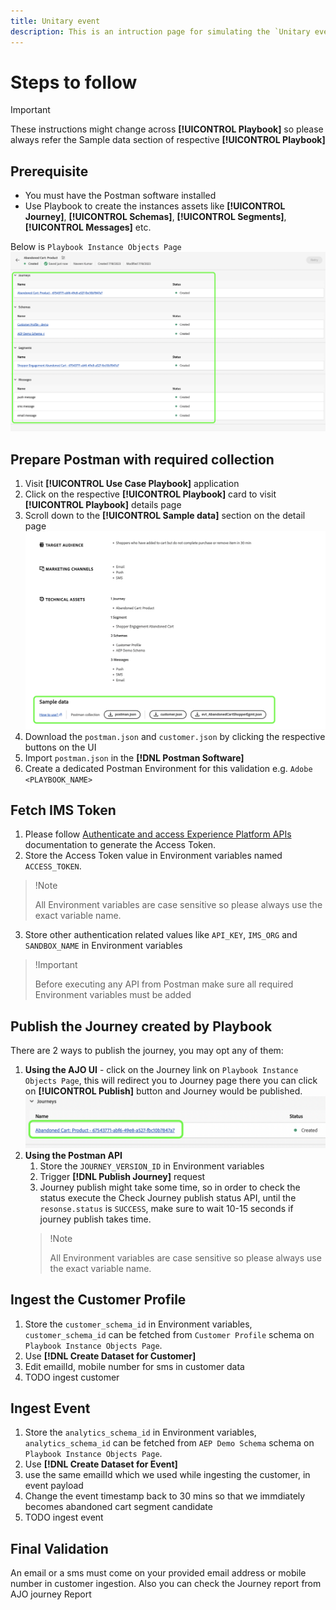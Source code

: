 ```yaml
---
title: Unitary event
description: This is an intruction page for simulating the `Unitary event` type of Journey validation.
---
```


# Steps to follow

>[!IMPORTANT]
>
>These instructions might change across **[!UICONTROL Playbook]** so please always refer the Sample data section of respective **[!UICONTROL Playbook]** 

## Prerequisite
* You must have the Postman software installed
* Use Playbook to create the instances assets like **[!UICONTROL Journey]**, **[!UICONTROL Schemas]**, **[!UICONTROL Segments]**, **[!UICONTROL Messages]** etc.

Below is `Playbook Instance Objects Page`
![Playbook Instance Objects Page](../assets/instance-objects.png)


## Prepare Postman with required collection
1. Visit **[!UICONTROL Use Case Playbook]** application
2. Click on the respective **[!UICONTROL Playbook]** card to visit **[!UICONTROL Playbook]** details page
3. Scroll down to the **[!UICONTROL Sample data]** section on the detail page
![Sample data section](../assets/sample-data-section.png)
4. Download the `postman.json` and `customer.json` by clicking the respective buttons on the UI
5. Import `postman.json` in the **[!DNL Postman Software]**
6. Create a dedicated Postman Environment for this validation e.g. `Adobe <PLAYBOOK_NAME>`

## Fetch IMS Token
1. Please follow [Authenticate and access Experience Platform APIs](https://experienceleague.adobe.com/docs/experience-platform/landing/platform-apis/api-authentication.html) documentation to generate the Access Token.
2. Store the Access Token value in Environment variables named `ACCESS_TOKEN`.
>!Note
>
>All Environment variables are case sensitive so please always use the exact variable name.

3. Store other authentication related values like `API_KEY`, `IMS_ORG` and `SANDBOX_NAME` in Environment variables
>!Important
>
>Before executing any API from Postman make sure all required Environment variables must be added

## Publish the Journey created by Playbook
There are 2 ways to publish the journey, you may opt any of them:
1. **Using the AJO UI** - click on the Journey link on `Playbook Instance Objects Page`, this will redirect you to Journey page there you can click on **[!UICONTROL Publish]** button and Journey would be published.
![Journey Object](../assets/journey-object.png)
2. **Using the Postman API**
    1. Store the `JOURNEY_VERSION_ID` in Environment variables
    2. Trigger **[!DNL Publish Journey]** request 
    3. Journey publish might take some time, so in order to check the status execute the Check Journey publish status API, until the `resonse.status` is `SUCCESS`, make sure to wait 10-15 seconds if journey publish takes time.
    >!Note
    >
    >All Environment variables are case sensitive so please always use the exact variable name.

## Ingest the Customer Profile
1. Store the `customer_schema_id` in Environment variables, `customer_schema_id` can be fetched from `Customer Profile` schema on `Playbook Instance Objects Page`.
2. Use **[!DNL Create Dataset for Customer]** 
3. Edit emailId, mobile number for sms in customer data
4. TODO ingest customer

## Ingest Event
1. Store the `analytics_schema_id` in Environment variables, `analytics_schema_id` can be fetched from `AEP Demo Schema` schema on `Playbook Instance Objects Page`.
2. Use **[!DNL Create Dataset for Event]** 
3. use the same emailId which we used while ingesting the customer, in event payload
4. Change the event timestamp back to 30 mins so that we immdiately becomes abandoned cart segment candidate
4. TODO ingest event

## Final Validation
An email or a sms must come on your provided email address or mobile number in customer ingestion.
Also you can check the Journey report from AJO journey Report